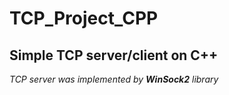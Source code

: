 # TCP_Project_CPP
## Simple TCP server/client on C++

*TCP server was implemented by __WinSock2__ library*
